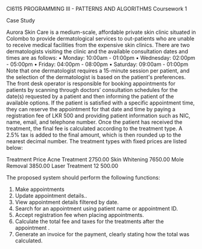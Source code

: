 CI6115 PROGRAMMING III - PATTERNS AND ALGORITHMS Coursework 1

Case Study

Aurora Skin Care is a medium-scale, affordable private skin clinic situated in Colombo to provide dermatological services to out-patients who are unable to receive medical facilities from the expensive skin clinics. There are two dermatologists visiting the clinic and the available consultation dates and times are as follows:
•	Monday: 10:00am - 01:00pm
•	Wednesday: 02:00pm - 05:00pm
•	Friday: 04:00pm - 08:00pm
•	Saturday: 09:00am - 01:00pm
Note that one dermatologist requires a 15-minute session per patient, and the selection of the dermatologist is based on the patient's preferences.
The front desk operator is responsible for booking appointments for patients by scanning through doctors’ consultation schedules for the date(s) requested by a patient and then informing the patient of the available options. If the patient is satisfied with a specific appointment time, they can reserve the appointment for that date and time by paying a registration fee of LKR 500 and providing patient information such as NIC, name, email, and telephone number.
Once the patient has received the treatment, the final fee is calculated according to the treatment type. A 2.5% tax is added to the final amount, which is then rounded up to the nearest decimal number. The treatment types with fixed prices are listed below:

Treatment	Price
Acne Treatment	2750.00
Skin Whitening	7650.00
Mole Removal	3850.00
Laser Treatment	12 500.00


The proposed system should perform the following functions:
1.	Make appointments
2.	Update appointment details..
3.	View appointment details filtered by date.
4.	Search for an appointment using patient name or appointment ID.
5.	Accept registration fee when placing appointments.
6.	Calculate the total fee and taxes for the treatments after the appointment .
7.	Generate an invoice for the payment, clearly stating how the total was calculated.
